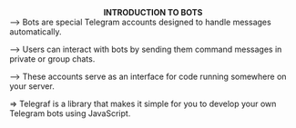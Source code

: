 <CENTER><B>INTRODUCTION TO BOTS</B></CENTER>
--> Bots are special Telegram accounts designed to handle messages automatically. 

--> Users can interact with bots by sending them command messages in private or group chats.

--> These accounts serve as an interface for code running somewhere on your server.

=> Telegraf is a library that makes it simple for you to develop your own Telegram bots using JavaScript.

